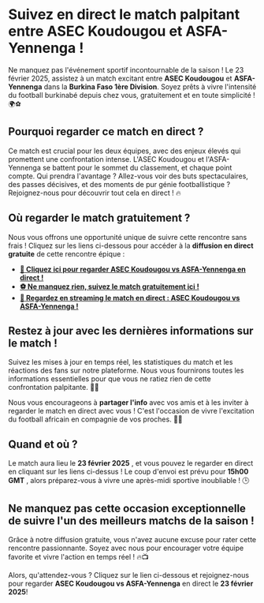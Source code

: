 # Suivez en direct le match palpitant entre ASEC Koudougou et ASFA-Yennenga !

Ne manquez pas l'événement sportif incontournable de la saison ! Le 23 février 2025, assistez à un match excitant entre **ASEC Koudougou** et **ASFA-Yennenga** dans la **Burkina Faso 1ère Division**. Soyez prêts à vivre l'intensité du football burkinabé depuis chez vous, gratuitement et en toute simplicité ! 🌍⚽

## Pourquoi regarder ce match en direct ?

Ce match est crucial pour les deux équipes, avec des enjeux élevés qui promettent une confrontation intense. L'ASEC Koudougou et l'ASFA-Yennenga se battent pour le sommet du classement, et chaque point compte. Qui prendra l'avantage ? Allez-vous voir des buts spectaculaires, des passes décisives, et des moments de pur génie footballistique ? Rejoignez-nous pour découvrir tout cela en direct ! 🔥

## Où regarder le match gratuitement ?

Nous vous offrons une opportunité unique de suivre cette rencontre sans frais ! Cliquez sur les liens ci-dessous pour accéder à la **diffusion en direct gratuite** de cette rencontre épique :

- [**🔴 Cliquez ici pour regarder ASEC Koudougou vs ASFA-Yennenga en direct !**](https://tinyurl.com/livestreamfreeo?st=ASEC+Koudougou+vs+ASFA-Yennenga&si=gh)
- [**⚽ Ne manquez rien, suivez le match gratuitement ici !**](https://tinyurl.com/livestreamfreeo?st=ASEC+Koudougou+vs+ASFA-Yennenga&si=gh)
- [**🎥 Regardez en streaming le match en direct : ASEC Koudougou vs ASFA-Yennenga !**](https://tinyurl.com/livestreamfreeo?st=ASEC+Koudougou+vs+ASFA-Yennenga&si=gh)

## Restez à jour avec les dernières informations sur le match !

Suivez les mises à jour en temps réel, les statistiques du match et les réactions des fans sur notre plateforme. Nous vous fournirons toutes les informations essentielles pour que vous ne ratiez rien de cette confrontation palpitante. 💬📲

Nous vous encourageons à **partager l'info** avec vos amis et à les inviter à regarder le match en direct avec vous ! C'est l'occasion de vivre l'excitation du football africain en compagnie de vos proches. 👯‍♂️

## Quand et où ?

Le match aura lieu le **23 février 2025** , et vous pouvez le regarder en direct en cliquant sur les liens ci-dessus ! Le coup d'envoi est prévu pour **15h00 GMT** , alors préparez-vous à vivre une après-midi sportive inoubliable ! 🕒

## Ne manquez pas cette occasion exceptionnelle de suivre l'un des meilleurs matchs de la saison !

Grâce à notre diffusion gratuite, vous n'avez aucune excuse pour rater cette rencontre passionnante. Soyez avec nous pour encourager votre équipe favorite et vivre l'action en temps réel ! 🔥📺

Alors, qu'attendez-vous ? Cliquez sur le lien ci-dessous et rejoignez-nous pour regarder **ASEC Koudougou vs ASFA-Yennenga** en direct le **23 février 2025**!
